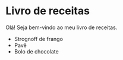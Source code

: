 # Livro de receitas

Olá! Seja bem-vindo ao meu livro de receitas.

- Strognoff de frango
- Pavê
- Bolo de chocolate
